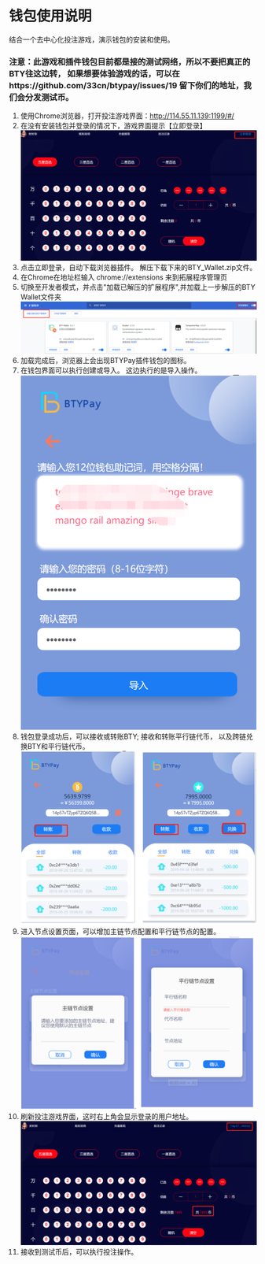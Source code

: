 # 钱包使用说明
结合一个去中心化投注游戏，演示钱包的安装和使用。

### 注意：此游戏和插件钱包目前都是接的测试网络，所以不要把真正的BTY往这边转， 如果想要体验游戏的话，可以在https://github.com/33cn/btypay/issues/19 留下你们的地址，我们会分发测试币。

1. 使用Chrome浏览器，打开投注游戏界面：http://114.55.11.139:1199/#/
2. 在没有安装钱包并登录的情况下，游戏界面提示【立即登录】
![avatar](/image/login.png)
3. 点击立即登录，自动下载浏览器插件。 解压下载下来的BTY_Wallet.zip文件。
4. 在Chrome在地址栏输入 chrome://extensions 来到拓展程序管理页
5. 切换至开发者模式，并点击"加载已解压的扩展程序",并加载上一步解压的BTY Wallet文件夹
![avatar](/image/add_extend.png)
6. 加载完成后，浏览器上会出现BTYPay插件钱包的图标。
7. 在钱包界面可以执行创建或导入。 这边执行的是导入操作。
![avatar](/image/secret.png)
8. 钱包登录成功后，可以接收或转账BTY; 接收和转账平行链代币， 以及跨链兑换BTY和平行链代币。
![avatar](/image/transfer.jpg)
9. 进入节点设置页面，可以增加主链节点配置和平行链节点的配置。
![avatar](/image/node_config.png)
10. 刷新投注游戏界面，这时右上角会显示登录的用户地址。
![avatar](/image/buy.png)
11. 接收到测试币后，可以执行投注操作。

